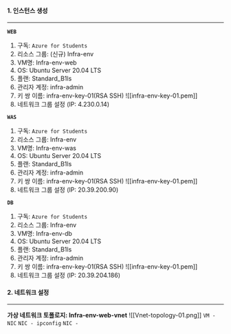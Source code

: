 #### 1. 인스턴스 생성
---
**`WEB`**
1. 구독: `Azure for Students`
2. 리소스 그룹: (신규) Infra-env
3. VM명: Infra-env-web
4. OS: Ubuntu Server 20.04 LTS
5. 플랜: Standard_B1ls
6. 관리자 계정: infra-admin
7. 키 쌍 이름: infra-env-key-01(RSA SSH)
![[infra-env-key-01.pem]]
8. 네트워크 그룹 설정  (IP: 4.230.0.14)

**`WAS`**
1. 구독: `Azure for Students`
2. 리소스 그룹: Infra-env
3. VM명: Infra-env-was
4. OS: Ubuntu Server 20.04 LTS
5. 플랜: Standard_B1ls
6. 관리자 계정: infra-admin
7. 키 쌍 이름: infra-env-key-01(RSA SSH)
![[infra-env-key-01.pem]]
8. 네트워크 그룹 설정 (IP: 20.39.200.90)

**`DB`**
1. 구독: `Azure for Students`
2. 리소스 그룹: Infra-env
3. VM명: Infra-env-db
4. OS: Ubuntu Server 20.04 LTS
5. 플랜: Standard_B1ls
6. 관리자 계정: infra-admin
7. 키 쌍 이름: infra-env-key-01(RSA SSH)
![[infra-env-key-01.pem]]
8. 네트워크 그룹 설정 (IP: 20.39.204.186)

#### 2. 네트워크 설정
---
**가상 네트워크 토폴로지: Infra-env-web-vnet**
![[Vnet-topology-01.png]]
`VM - NIC`
`NIC - ipconfig`
`NIC - `
